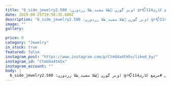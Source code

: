 ```yaml
---
title: "6_side_jewelryاویز گوزن 🫎طلا سفید_طلا زردوزن: 2.500 gr📫برای سفارش و کسب اطلاعات بیشتر به دایرکت مراجعه فرمایید.______________________#ایده پردازی #طراحی #تولید #تولید طلا و جواهر #پایه جواهر #اویز #نیم ست #فروش #مخراجکاری #میکروستینگ #مخراجکاری مدرن #آموزش و پژوهش #تدریس قلمزنی #انگلا بادی #حکاکی #چنگ مشترک #تفکیکی #گوهر نشانی #مرصع کاری114wSee translation"
date: 2025-08-25T19:58:35.686Z
description: "6_side_jewelryاویز گوزن 🫎طلا سفید_طلا زردوزن: 2.500 gr📫برای سفارش و کسب اطلاعات بیشتر به دایرکت مراجعه فرمایید.______________________#ایده پردازی #طراحی #تولید #تولید طلا و جواهر #پایه جواهر #اویز #نیم ست #فروش #مخراجکاری #میکروستینگ #مخراجکاری مدرن #آموزش و پژوهش #تدریس قلمزنی #انگلا بادی #حکاکی #چنگ مشترک #تفکیکی #گوهر نشانی #مرصع کاری114wSee translation"
image: ""
gallery:

price: 0
category: "Jewelry"
in_stock: true
featured: false
instagram_post: "https://www.instagram.com/p/CtmU4a4tm5x/liked_by/"
instagram_id: "CtmU4a4tm5x"
instagram_account: ""
body: |
  6_side_jewelryاویز گوزن 🫎طلا سفید_طلا زردوزن: 2.500 gr📫برای سفارش و کسب اطلاعات بیشتر به دایرکت مراجعه فرمایید.______________________#ایده پردازی #طراحی #تولید #تولید طلا و جواهر #پایه جواهر #اویز #نیم ست #فروش #مخراجکاری #میکروستینگ #مخراجکاری مدرن #آموزش و پژوهش #تدریس قلمزنی #انگلا بادی #حکاکی #چنگ مشترک #تفکیکی #گوهر نشانی #مرصع کاری114wSee translation
---
```

